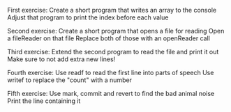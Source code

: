 First exercise:
  Create a short program that writes an array to the console
  Adjust that program to print the index before each value

Second exercise:
  Create a short program that opens a file for reading
  Open a fileReader on that file
  Replace both of those with an openReader call

Third exercise:
  Extend the second program to read the file and print it out
  Make sure to not add extra new lines!

Fourth exercise:
  Use readf to read the first line into parts of speech
  Use writef to replace the "count" with a number

Fifth exercise:
  Use mark, commit and revert to find the bad animal noise
  Print the line containing it
